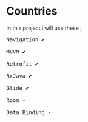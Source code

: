 # Countries
In this project i will use these ;
<pre>
Navigation ✔

MVVM ✔

Retrofit ✔

RxJava ✔

Glide ✔

Room -

Data Binding -
</pre>
